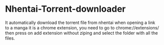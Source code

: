 # Nhentai-Torrent-downloader
It automatically download the torrent file from nhentai when opening a link to a manga
it is a chrome extension, you need to go to chrome://extensions/ then press on add extension without ziping and select the folder with all the files.
